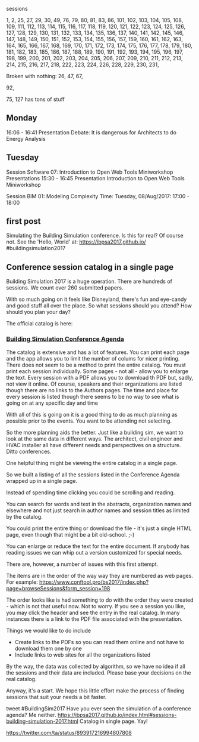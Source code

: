sessions

1, 2, 25, 27, 29, 30, 49, 76, 79, 80, 81, 83, 86, 101, 102, 103, 104, 105, 108, 109, 111, 112, 113, 114, 115, 116, 117, 118, 119, 120, 
121, 122, 123, 124, 125, 126, 127, 128, 129, 130, 131, 132, 133, 134, 135, 136, 137, 140, 141, 142, 145, 146, 147, 148, 149, 150,
151, 152, 153, 154, 155, 156, 157, 159, 160, 161, 162, 163, 164, 165, 166, 167, 168, 169, 170, 171, 172, 173, 174, 175, 176, 177, 178, 179, 180, 
181, 182, 183, 185, 186, 187, 188, 189, 190, 191, 192, 193, 194, 195, 196, 197, 198, 199, 200, 
201, 202, 203, 204, 205, 206, 207, 209, 210, 211, 212, 213, 214, 215, 216, 217, 218, 222, 223, 224, 226, 228, 229, 230, 231,


Broken with nothing: 26, 47, 67, 

92, 

75, 127 has tons of stuff

## Monday


16:06 - 16:41
Presentation
Debate: It is dangerous for Architects to do Energy Analysis



## Tuesday


Session Software 07: Introduction to Open Web Tools Miniworkshop 
Presentations
15:30 - 16:45
Presentation
Introduction to Open Web Tools Miniworkshop

Session BIM 01: Modeling Complexity 
Time:
Tuesday, 08/Aug/2017:
17:00 - 18:00

## first post

Simulating the Building Simulation conference. Is this for real? Of course not. See the 'Hello, World' at: https://ibpsa2017.github.io/ 
#buildingsimulation2017




## Conference session catalog in a single page



Building Simulation 2017 is a huge operation. There are hundreds of sessions. We count over 260 submitted papers.

With so much going on it feels like Disneyland, there's fun and eye-candy and good stuff all over the place. So what sessions should you attend? How should you plan your day?

The official catalog is here:

### [Building Simulation Conference Agenda]( https://www.conftool.pro/bs2017/sessions.php )

The catalog is extensive and has a lot of features. You can print each page and the app allows you to limit the number of colums for nicer printing. There does not seem to be a method to print the entire catalog. You must print each session individually. Some pages - not all - allow you to enlarge the text. Every session with a PDF allows you to download th PDF but, sadly, not view it online. Of course, speakers and their organizations are listed though there are no links to the Authors pages. The time and place for every session is listed though there seems to be no way to see what is going on at any specific day and time

With all of this is going on it is a good thing to do as much planning as possible prior to the events. You want to be attending not selecting.

So the more planning aids the better. Just like a building sim, we want to look at the same data in different ways. The architect, civil engineer and HVAC installer all have different needs and perspectives on a structure. Ditto conferences.

One helpful thing might be viewing the entire catalog in a single page. 

So we built a listing of all the sessions listed in the Conference Agenda wrapped up in a single page.

Instead of spending time clicking you could be scrolling and reading.

You can search for words and text in the abstracts, organization names and elsewhere and not just search in author names and session titles as limited by the catalog.

You could print the entire thing or download the file - it's just a single HTML page, even though that might be a bit old-school. ;-)

You can enlarge or reduce the text for the entire document. If anybody has reading issues we can whip out a version customized for special needs.

There are, however, a number of issues with this first attempt.

The items are in the order of the way way they are numbered as web pages. For example:
https://www.conftool.pro/bs2017/index.php?page=browseSessions&form_session=198

The order looks like is had something to do with the order they were created - which is not that useful now. Not to worry. If you see a session you like, you may click the header and see the entry in the real catalog. In many instances there is a link to the PDF file associated with the presentation.

Things we would like to do include
* Create links to the PDFs so you can read them online and not have to download them one by one
* Include links to web sites for all the organizations listed

By the way, the data was collected by algorithm, so we have no idea if all the sessions and their data are included. Please base your decisions on the real catalog.

Anyway, it's a start. We hope this little effort make the process of finding sessions that suit your needs a bit faster.

tweet
#BuildingSim2017 Have you ever seen the simulation of a conference agenda? Me neither. https://ibpsa2017.github.io/index.html#sessions-building-simulation-2017.html Catalog in single page. Yay!

https://twitter.com/ta/status/893917216994807808

 